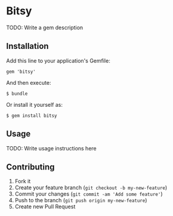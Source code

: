 # Bitsy

TODO: Write a gem description

## Installation

Add this line to your application's Gemfile:

    gem 'bitsy'

And then execute:

    $ bundle

Or install it yourself as:

    $ gem install bitsy

## Usage

TODO: Write usage instructions here

## Contributing

1. Fork it
2. Create your feature branch (`git checkout -b my-new-feature`)
3. Commit your changes (`git commit -am 'Add some feature'`)
4. Push to the branch (`git push origin my-new-feature`)
5. Create new Pull Request
